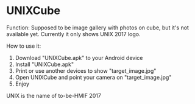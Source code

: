 # UNIXCube

Function: Supposed to be image gallery with photos on cube, but it's not available yet.
  Currently it only shows UNIX 2017 logo.

How to use it:
1. Download "UNIXCube.apk" to your Android device
2. Install "UNIXCube.apk"
3. Print or use another devices to show "target_image.jpg"
4. Open UNIXCube and point your camera on "target_image.jpg"
5. Enjoy

UNIX is the name of to-be-HMIF 2017

